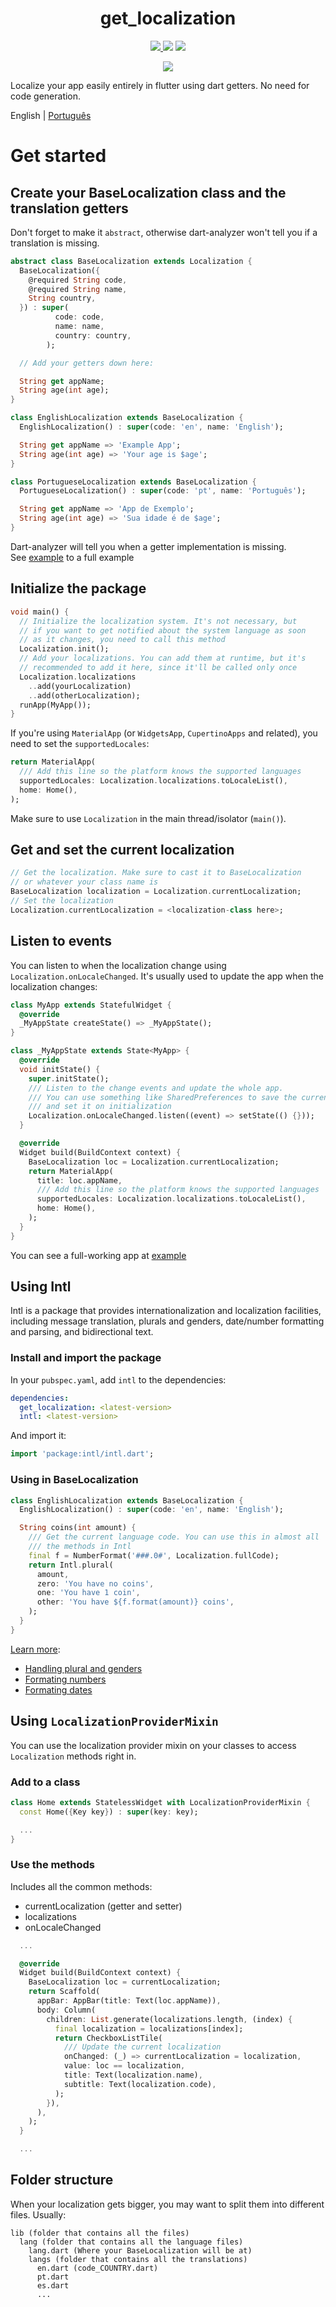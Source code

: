 <div>
  <h1 align="center">get_localization</h1>
  <p align="center" >
    <a title="Pub" href="https://pub.dartlang.org/packages/get_localization" >
      <img src="https://img.shields.io/pub/v/get_localization.svg?style=popout&include_prereleases" />
    </a>
    <a title="Github">
      <img src="https://img.shields.io/github/license/bdlukaa/get_localization" />
    </a>
    <a title="PRs are welcome">
      <img src="https://img.shields.io/badge/PRs-welcome-brightgreen.svg" />
    </a>
  <div>
  <p align="center">
    <a title="Buy me a coffee" href="https://www.buymeacoffee.com/bdlukaa">
      <img src="https://img.buymeacoffee.com/button-api/?text=Buy me a coffee&emoji=&slug=bdlukaa&button_colour=FF5F5F&font_colour=ffffff&font_family=Lato&outline_colour=000000&coffee_colour=FFDD00">
    </a>
  </p>
</div>

Localize your app easily entirely in flutter using dart getters. No need for code generation.

English | [Português](README-PT.md)

# Get started

## Create your BaseLocalization class and the translation getters

Don't forget to make it `abstract`, otherwise dart-analyzer won't tell you if a translation is missing.

```dart
abstract class BaseLocalization extends Localization {
  BaseLocalization({
    @required String code,
    @required String name,
    String country,
  }) : super(
          code: code,
          name: name,
          country: country,
        );

  // Add your getters down here:

  String get appName;
  String age(int age);
}

class EnglishLocalization extends BaseLocalization {
  EnglishLocalization() : super(code: 'en', name: 'English');

  String get appName => 'Example App';
  String age(int age) => 'Your age is $age';
}

class PortugueseLocalization extends BaseLocalization {
  PortugueseLocalization() : super(code: 'pt', name: 'Português');

  String get appName => 'App de Exemplo';
  String age(int age) => 'Sua idade é de $age';
}
```

Dart-analyzer will tell you when a getter implementation is missing.\
See [example](example/lib/langs/lang.dart) to a full example

## Initialize the package

```dart
void main() {
  // Initialize the localization system. It's not necessary, but
  // if you want to get notified about the system language as soon
  // as it changes, you need to call this method
  Localization.init();
  // Add your localizations. You can add them at runtime, but it's
  // recommended to add it here, since it'll be called only once
  Localization.localizations
    ..add(yourLocalization)
    ..add(otherLocalization);
  runApp(MyApp());
}
```

If you're using `MaterialApp` (or `WidgetsApp`, `CupertinoApps` and related), you need to set the `supportedLocales`:

```dart
return MaterialApp(
  /// Add this line so the platform knows the supported languages
  supportedLocales: Localization.localizations.toLocaleList(),
  home: Home(),
);
```

Make sure to use `Localization` in the main thread/isolator (`main()`).

## Get and set the current localization

```dart
// Get the localization. Make sure to cast it to BaseLocalization
// or whatever your class name is
BaseLocalization localization = Localization.currentLocalization;
// Set the localization
Localization.currentLocalization = <localization-class here>;
```

## Listen to events

You can listen to when the localization change using `Localization.onLocaleChanged`. It's usually used to update the app when the localization changes:

```dart
class MyApp extends StatefulWidget {
  @override
  _MyAppState createState() => _MyAppState();
}

class _MyAppState extends State<MyApp> {
  @override
  void initState() {
    super.initState();
    /// Listen to the change events and update the whole app.
    /// You can use something like SharedPreferences to save the current language
    /// and set it on initialization
    Localization.onLocaleChanged.listen((event) => setState(() {}));
  }

  @override
  Widget build(BuildContext context) {
    BaseLocalization loc = Localization.currentLocalization;
    return MaterialApp(
      title: loc.appName,
      /// Add this line so the platform knows the supported languages
      supportedLocales: Localization.localizations.toLocaleList(),
      home: Home(),
    );
  }
}
```

You can see a full-working app at [example](example/)

## Using Intl

Intl is a package that provides internationalization and localization facilities, including message translation, plurals and genders, date/number formatting and parsing, and bidirectional text.

### Install and import the package

In your `pubspec.yaml`, add `intl` to the dependencies:

```yaml
dependencies:
  get_localization: <latest-version>
  intl: <latest-version>
```

And import it:

```dart
import 'package:intl/intl.dart';
```

### Using in BaseLocalization

```dart
class EnglishLocalization extends BaseLocalization {
  EnglishLocalization() : super(code: 'en', name: 'English');

  String coins(int amount) {
    /// Get the current language code. You can use this in almost all
    /// the methods in Intl
    final f = NumberFormat('###.0#', Localization.fullCode);
    return Intl.plural(
      amount,
      zero: 'You have no coins',
      one: 'You have 1 coin',
      other: 'You have ${f.format(amount)} coins',
    );
  }
}
```

[Learn more](https://pub.dev/packages/intl):

- [Handling plural and genders](https://pub.dev/packages/intl#messages)
- [Formating numbers](https://pub.dev/packages/intl#number-formatting-and-parsing)
- [Formating dates](https://pub.dev/packages/intl#date-formatting-and-parsing)

## Using `LocalizationProviderMixin`

You can use the localization provider mixin on your classes to access `Localization` methods right in.

### Add to a class

```dart
class Home extends StatelessWidget with LocalizationProviderMixin {
  const Home({Key key}) : super(key: key);

  ...
}
```

### Use the methods

Includes all the common methods:

- currentLocalization (getter and setter)
- localizations
- onLocaleChanged

```dart
  ...

  @override
  Widget build(BuildContext context) {
    BaseLocalization loc = currentLocalization;
    return Scaffold(
      appBar: AppBar(title: Text(loc.appName)),
      body: Column(
        children: List.generate(localizations.length, (index) {
          final localization = localizations[index];
          return CheckboxListTile(
            /// Update the current localization
            onChanged: (_) => currentLocalization = localization,
            value: loc == localization,
            title: Text(localization.name),
            subtitle: Text(localization.code),
          );
        }),
      ),
    );
  }

  ...
```

## Folder structure

When your localization gets bigger, you may want to split them into different files. Usually:

```folder
lib (folder that contains all the files)
  lang (folder that contains all the language files)
    lang.dart (Where your BaseLocalization will be at)
    langs (folder that contains all the translations)
      en.dart (code_COUNTRY.dart)
      pt.dart
      es.dart
      ...
```
